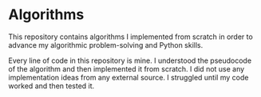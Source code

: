 # Algorithms
This repository contains algorithms I implemented from scratch in order to advance my algorithmic problem-solving and Python skills. 

Every line of code in this repository is mine.
I understood the pseudocode of the algorithm and then implemented it from scratch.
I did not use any implementation ideas from any external source. I struggled until my code worked and then tested it.

